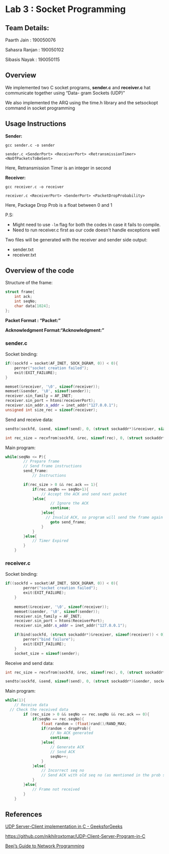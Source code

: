 # Lab 3 : Socket Programming 

## Team Details:

Paarth Jain : 190050076

Sahasra Ranjan : 190050102

Sibasis Nayak : 190050115

## Overview 

We implemented two C socket programs, **sender.c** and **receiver.c** hat communicate together using “Data- gram Sockets (UDP)”

We also implemented the ARQ using the time.h library and the setsockopt command in socket programming

## Usage Instructions 

**Sender:**

`gcc sender.c -o sender`

`sender.c <SenderPort> <ReceiverPort> <RetransmissionTimer> <NoOfPacketsToBeSent>`

Here, Retransmission Timer is an integer in second

**Receiver:** 

`gcc receiver.c -o receiver`

`receiver.c <ReceiverPort> <SenderPort> <PacketDropProbability>`

Here, Package Drop Prob is a float between 0 and 1

P.S: 

- Might need to use `-lm` flag for both the codes in case it fails to compile.
- Need to run receiver.c first as our code doesn't handle exceptions well

Two files will be generated with the receiver and sender side output:

- sender.txt
- receiver.txt

## Overview of the code

Structure of the frame:

```c++
struct frame{
    int ack;
    int seqNo;
    char data[1024];
};
```

**Packet Format : “Packet:<sequenceno>”**

**Acknowledgment Format:“Acknowledgment:<sequenceno>”**

### sender.c

Socket binding:

```c++
if((sockfd = socket(AF_INET, SOCK_DGRAM, 0)) < 0){ 
    perror("socket creation failed"); 
    exit(EXIT_FAILURE); 
} 

memset(&receiver, '\0', sizeof(receiver));
memset(&sender, '\0', sizeof(sender));
receiver.sin_family = AF_INET;
receiver.sin_port = htons(receiverPort);
receiver.sin_addr.s_addr = inet_addr("127.0.0.1");
unsigned int size_rec = sizeof(receiver);
```

Send and receive data:

```c++
sendto(sockfd, &send, sizeof(send), 0, (struct sockaddr*)&receiver, sizeof(receiver));

int rec_size = recvfrom(sockfd, &rec, sizeof(rec), 0, (struct sockaddr*)&receiver, &size_rec);
```

Main program:

```c++
while(seqNo <= P){
        // Prepare frame
        // Send frame instructions
        send_frame:
            // Instructions

        if(rec_size > 0 && rec.ack == 1){
            if(rec.seqNo == seqNo+1){
                // Accept the ACK and send next packet
            }else{
                    // Ignore the ACK
                    continue;
                }else{
                  // Invalid ACK, so program will send the frame again with the same timer
                    goto send_frame;
                }
            }
        }else{
            // Timer Expired
        }
    }
```

### receiver.c

Socket binding:

```c++
if((sockfd = socket(AF_INET, SOCK_DGRAM, 0)) < 0){ 
        perror("socket creation failed"); 
        exit(EXIT_FAILURE); 
    } 
	
	memset(&receiver, '\0', sizeof(receiver));
	memset(&sender, '\0', sizeof(sender));
	receiver.sin_family = AF_INET;
	receiver.sin_port = htons(ReceiverPort);
	receiver.sin_addr.s_addr = inet_addr("127.0.0.1");

	if(bind(sockfd, (struct sockaddr*)&receiver, sizeof(receiver)) < 0){
		perror("bind failure");
		exit(EXIT_FAILURE);
	}
	socket_size = sizeof(sender);
```

Receive and send data:

```c++
int rec_size = recvfrom(sockfd, &rec, sizeof(rec), 0, (struct sockaddr*)&sender, &socket_size);

sendto(sockfd, &send, sizeof(send), 0, (struct sockaddr*)&sender, socket_size);

```

Main program:

```c++
while(1){
	// Receive data
  // Check the received data
		if (rec_size > 0 && seqNo == rec.seqNo && rec.ack == 0){
			if(seqNo == rec.seqNo){
				float random = (float)rand()/RAND_MAX;
				if(random < dropProb){
					// No ACK generated
					continue;
				}else{
					// Generate ACK
					// Send ACK
					seqNo++;
				}
			}else{
				// Incorrect seq no
				// Send ACK with old seq no (as mentioned in the prob statement)
			}
		}else{
			// Frame not received
		}
	}

```



## References

[UDP Server-Client implementation in C - GeeksforGeeks](https://www.geeksforgeeks.org/udp-server-client-implementation-c/)

https://github.com/nikhilroxtomar/UDP-Client-Server-Program-in-C

[Beej’s Guide to Network Programming](http://www2.cs.uh.edu/~gnawali/courses/cosc4377-s12/readings/beejs.pdf)
